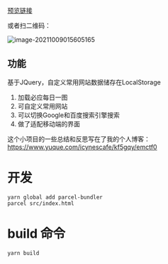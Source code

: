 
[预览链接](https://nestlecafe.github.io/nav-website/)

或者扫二维码：

![image-20211009015605165](https://i.loli.net/2021/10/09/xMvo5T6eDJblwWK.png)
## 功能
基于JQuery，自定义常用网站数据储存在LocalStorage

1. 加载必应每日一图
2. 可自定义常用网站
3. 可以切换Google和百度搜索引擎搜索
4. 做了适配移动端的界面


这个小项目的一些总结和反思写在了我的个人博客：https://www.yuque.com/icynescafe/kf5gqy/emctf0


# 开发

```
yarn global add parcel-bundler
parcel src/index.html
```



# build 命令

```
yarn build
```

